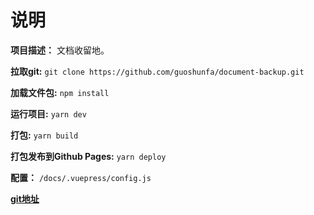 # 说明

**项目描述：** 文档收留地。

**拉取git:**             `git clone https://github.com/guoshunfa/document-backup.git`

**加载文件包:**      `npm install `

**运行项目:**          `yarn dev `

**打包:**                 `yarn build `

**打包发布到Github Pages:**     `yarn deploy `

**配置：**          `/docs/.vuepress/config.js`

[**git地址**](https://github.com/guoshunfa/document-backup)
